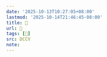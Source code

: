 ```yaml
---
date: '2025-10-13T10:27:05+08:00'
lastmod: '2025-10-14T21:46:45-08:00'
title: 􄉯
url: 􄉯
tags: [𡼬]
src: DCCV
note:
---
```


